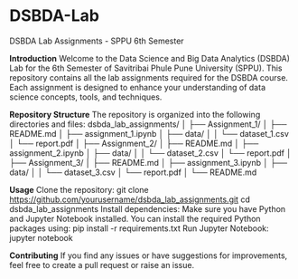 # DSBDA-Lab
DSBDA Lab Assignments - SPPU 6th Semester

**Introduction**
Welcome to the Data Science and Big Data Analytics (DSBDA) Lab for the 6th Semester of Savitribai Phule Pune University (SPPU). This repository contains all the lab assignments required for the DSBDA course. Each assignment is designed to enhance your understanding of data science concepts, tools, and techniques.

**Repository Structure**
The repository is organized into the following directories and files:
dsbda_lab_assignments/
│
├── Assignment_1/
│   ├── README.md
│   ├── assignment_1.ipynb
│   ├── data/
│   │   └── dataset_1.csv
│   └── report.pdf
│
├── Assignment_2/
│   ├── README.md
│   ├── assignment_2.ipynb
│   ├── data/
│   │   └── dataset_2.csv
│   └── report.pdf
│
├── Assignment_3/
│   ├── README.md
│   ├── assignment_3.ipynb
│   ├── data/
│   │   └── dataset_3.csv
│   └── report.pdf
│
└── README.md

**Usage**
Clone the repository:
  git clone https://github.com/yourusername/dsbda_lab_assignments.git
  cd dsbda_lab_assignments
Install dependencies:
  Make sure you have Python and Jupyter Notebook installed. You can install the required Python packages using:
  pip install -r requirements.txt
Run Jupyter Notebook:
  jupyter notebook

**Contributing**
If you find any issues or have suggestions for improvements, feel free to create a pull request or raise an issue.

